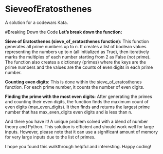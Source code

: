 # SieveofEratosthenes
A solution for a codewars Kata.

#Breaking Down the Code
**Let’s break down the function:**

**Sieve of Eratosthenes (sieve_of_eratosthenes function):** This function generates all prime numbers up to n. It creates a list of boolean values representing the numbers up to n (all initialized as True), then iteratively marks the multiples of each number starting from 2 as False (not prime). The function also creates a dictionary (primes) where the keys are the prime numbers and the values are the counts of even digits in each prime number.

**Counting even digits:** This is done within the sieve_of_eratosthenes function. For each prime number, it counts the number of even digits.


**Finding the prime with the most even digits:** After generating the primes and counting their even digits, the function finds the maximum count of even digits (max_even_digits). It then finds and returns the largest prime number that has max_even_digits even digits and is less than n.

And there you have it! A unique problem solved with a blend of number theory and Python. This solution is efficient and should work well for large inputs. However, please note that it can use a significant amount of memory for very large inputs due to the list of primes.

I hope you found this walkthrough helpful and interesting. Happy coding!
